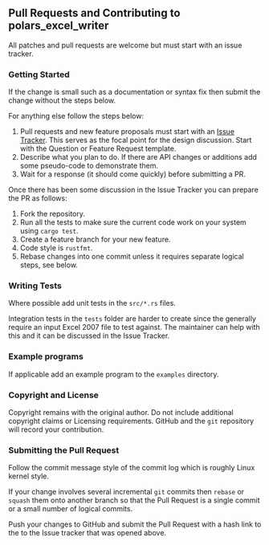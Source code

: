 
## Pull Requests and Contributing to polars_excel_writer

All patches and pull requests are welcome but must start with an issue tracker.


### Getting Started

If the change is small such as a documentation or syntax fix then submit the change without the steps below.

For anything else follow the steps below:

1. Pull requests and new feature proposals must start with an [Issue Tracker](https://github.com/jmcnamara/polars_excel_writer/issues). This serves as the focal point for the design discussion. Start with the Question or Feature Request template.
2. Describe what you plan to do. If there are API changes or additions add some pseudo-code to demonstrate them.
3. Wait for a response (it should come quickly) before submitting a PR.

Once there has been some discussion in the Issue Tracker you can prepare the PR as follows:

1. Fork the repository.
2. Run all the tests to make sure the current code work on your system using `cargo test`.
3. Create a feature branch for your new feature.
4. Code style is `rustfmt`.
5. Rebase changes into one commit unless it requires separate logical steps, see below.


### Writing Tests

Where possible add unit tests in the `src/*.rs` files.

Integration tests in the `tests` folder are harder to create since the generally require an input Excel 2007
file to test against. The maintainer can help with this and it can be discussed in the Issue Tracker.

### Example programs

If applicable add an example program to the `examples` directory.

### Copyright and License

Copyright remains with the original author. Do not include additional copyright claims or Licensing requirements. GitHub and the `git` repository will record your contribution.


### Submitting the Pull Request

Follow the commit message style of the commit log which is roughly Linux kernel style.

If your change involves several incremental `git` commits then `rebase` or `squash` them onto another branch so that the Pull Request is a single commit or a small number of logical commits.

Push your changes to GitHub and submit the Pull Request with a hash link to the to the Issue tracker that was opened above.
